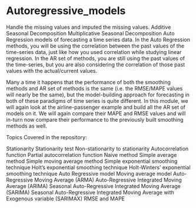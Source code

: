 # Autoregressive_models

Handle the missing values and imputed the missing values.
Additive Seasonal Decomposition
Multiplicative Seasonal Decomposition
Auto Regression models of forecasting a time series data. 
In the Auto Regression methods, you will be using the correlation between the past values of the time-series data, just like how you used correlation while studying linear regression. 
In the AR set of methods, you are still using the past values of the time-series, but you are also considering the correlation of those past values with the actual/current values.

Many a time it happens that the performance of both the smoothing methods and AR set of methods is the same (i.e. the RMSE/MAPE values will nearly be the same), but the model-building approach for forecasting in both of these paradigms of time series is quite different. 
In this module, we will again look at the airline-passenger example and build all the AR set of models on it. 
We will again compare their MAPE and RMSE values and will in-turn now compare their performance to the previously built smoothing methods as well.

Topics Covered in the repository:

Stationarity
Stationarity test
Non-stationarity to stationarity
Autocorrelation function 
Partial autocorrelation function
Naive method
Simple average method
Simple moving average method
Simple exponential smoothing technique
Holt’s exponential smoothing technique
Holt-Winters’ exponential smoothing technique
Auto Regressive model
Moving average model
Auto-Regressive Moving Average (ARMA)
Auto-Regressive Integrated Moving Average (ARIMA)
Seasonal Auto-Regressive Integrated Moving Average (SARIMA)
Seasonal Auto-Regressive Integrated Moving Average with Exogenous variable (SARIMAX)
RMSE and MAPE
